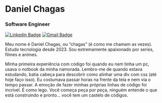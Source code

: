 # Daniel Chagas

### Software Engineer

[![Linkedin Badge](https://img.shields.io/badge/-LinkedIn-986DFF?style=flat-square&logo=Linkedin&logoColor=fff&link=https://www.linkedin.com/in/danichagasdev/)](https://www.linkedin.com/in/danichagasdev/) 
[![Gmail Badge](https://img.shields.io/badge/-chagasdaniel788@gmail.com-986DFF?style=flat-square&logo=Gmail&logoColor=fff&link=mailto:chagasdaniel788@gmail.com)](mailto:chagasdaniel788@gmail.com)

Meu nome é Daniel Chagas, ou “chagas” (é como me chamam as vezes). Estudo tecnologia desde 2023. Sou extremamente apaixonado por series, filmes e animes.

Minha primeira experiência com código foi quando eu nem tinha um pc, usava o notbook da minha namorada. Lembro-me de quando estava estudando, batia cabeça para descobrir como alinhar uma div com css (até hoje faço isso). Eu costumava passar horas na frente da tela e nem via o tempo passar. A emoção de fazer minhas próprias linhas de código foi incrível. É como lego. Você começa peça por peça, ninguém entende o que está construindo e pronto... você tem um castelo de códigos.
